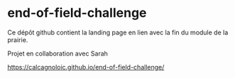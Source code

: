 # end-of-field-challenge

Ce dépôt github contient la landing page en lien avec la fin du module de la prairie.

Projet en collaboration avec Sarah

https://calcagnoloic.github.io/end-of-field-challenge/

